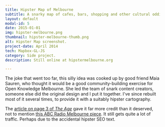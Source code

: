 ```yaml
---
title: Hipster Map of Melbourne
subtitle: A snarky map of cafes, bars, shopping and other cultural oddities.
layout: default
modal-id: 5
date: 2015-01-01
img: hipster-melbourne.png
thumbnail: hipster-melbourne-thumb.png
alt: Hipster Map screenshot.
project-date: April 2014
tech: Mapbox-GL-JS
category: Side project.
description: Still online at hipstermelbourne.org

---
```

The joke that went too far, this silly idea was cooked up by good friend Maia Sauren, who thought it would be a good community-building exercise for Open Knowledge Melbourne. She led the team of snark content creators, someone else did the original design and I put it together. I've since rebuilt most of it several times, to provide it with a suitably hipster cartography.

The [article on page 3 of *The Age*](http://www.theage.com.au/victoria/mapping-the-hip-haunts-of-the-fashionably-uncool-20140406-366tz.html) gave it far more credit than it deserved, not to mention [this ABC Radio Melbourne piece](http://www.abc.net.au/local/audio/2014/03/19/3962737.htm?site=melbourne). It still gets quite a lot of traffic. Perhaps due to the accidental hipster SEO text.
